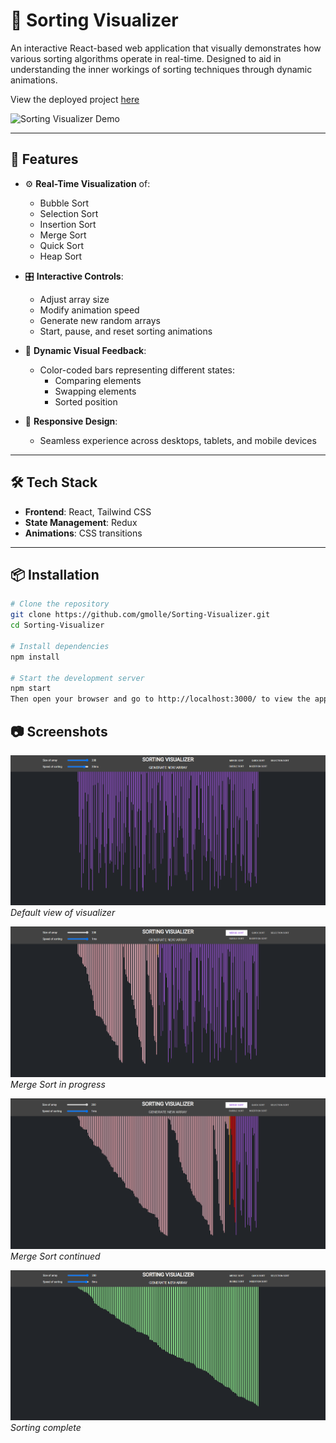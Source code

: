 # 🧮 Sorting Visualizer

An interactive React-based web application that visually demonstrates how various sorting algorithms operate in real-time. Designed to aid in understanding the inner workings of sorting techniques through dynamic animations.

View the deployed project [here](https://gmolle-sorting-visualizer.web.app/)

![Sorting Visualizer Demo](public/sorting.gif)

---

## 🚀 Features

- ⚙️ **Real-Time Visualization** of:

  - Bubble Sort
  - Selection Sort
  - Insertion Sort
  - Merge Sort
  - Quick Sort
  - Heap Sort

- 🎛️ **Interactive Controls**:

  - Adjust array size
  - Modify animation speed
  - Generate new random arrays
  - Start, pause, and reset sorting animations

- 🎨 **Dynamic Visual Feedback**:

  - Color-coded bars representing different states:
    - Comparing elements
    - Swapping elements
    - Sorted position

- 📱 **Responsive Design**:
  - Seamless experience across desktops, tablets, and mobile devices

---

## 🛠️ Tech Stack

- **Frontend**: React, Tailwind CSS
- **State Management**: Redux
- **Animations**: CSS transitions

---

## 📦 Installation

```bash
# Clone the repository
git clone https://github.com/gmolle/Sorting-Visualizer.git
cd Sorting-Visualizer

# Install dependencies
npm install

# Start the development server
npm start
Then open your browser and go to http://localhost:3000/ to view the application
```

## 📷 Screenshots

<p>
  <img src="public/1.png" alt="Sorting Visualizer Screenshot 1" width="600"/>
  <br/>
  <em>Default view of visualizer</em>
</p>
<p>
  <img src="public/2.png" alt="Sorting Visualizer Screenshot 1" width="600"/>
  <br/>
  <em>Merge Sort in progress</em>
</p>
<p>
  <img src="public/3.png" alt="Sorting Visualizer Screenshot 1" width="600"/>
  <br/>
  <em>Merge Sort continued</em>
</p>
<p >
  <img src="public/4.png" alt="Sorting Visualizer Screenshot 1" width="600"/>
  <br/>
  <em>Sorting complete</em>
</p>
